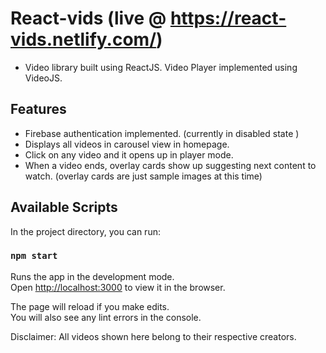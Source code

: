 # React-vids (live @ https://react-vids.netlify.com/)

* Video library built using ReactJS. Video Player implemented using VideoJS.

## Features

* Firebase authentication implemented. (currently in disabled state )
* Displays all videos in carousel view in homepage.
* Click on any video and it opens up in player mode.
* When a video ends, overlay cards show up suggesting next content to watch. (overlay cards are just sample images at this time)


## Available Scripts

In the project directory, you can run:

### `npm start`

Runs the app in the development mode.<br />
Open [http://localhost:3000](http://localhost:3000) to view it in the browser.

The page will reload if you make edits.<br />
You will also see any lint errors in the console.

Disclaimer: All videos shown here belong to their respective creators.